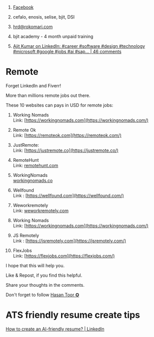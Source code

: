 1. [Facebook](https://www.facebook.com/groups/techjobsbd)

2. cefalo, enosis, selise, bjit, DSI

3. hrd@rokomari.com

4. bjit academy - 4 month unpaid training

5. [Ajit Kumar on LinkedIn: #career #software #design #technology #microsoft #google #jobs #ai #sap… | 46 comments](https://www.linkedin.com/posts/ajitcodes_career-software-design-activity-7148938936994705408-_KaE?utm_source=share&utm_medium=member_desktop)

# Remote

Forget LinkedIn and Fiverr!  

More than millions remote jobs out there.  

These 10 websites can pays in USD for remote jobs:  

1. Working Nomads  
   Link: [https://workingnomads.com](https://workingnomads.com/)  

2. Remote Ok  
   Link: [https://remoteok.com](https://remoteok.com/)  

3. JustRemote:  
   Link: [https://justremote.co](https://justremote.co/)  

4. RemoteHunt  
   Link: [remotehunt.com](http://remotehunt.com/)  

5. WorkingNomads  
   [workingnomads.co](http://workingnomads.co/)  

6. Wellfound  
   Link : [https://wellfound.com](https://wellfound.com/)  

7. Weworkremotely  
   Link: [weworkremotely.com](http://weworkremotely.com/)  

8. Working Nomads  
   Link: [https://workingnomads.com](https://workingnomads.com/)  

9. JS Remotely  
   Link : [https://jsremotely.com](https://jsremotely.com/)  

10. FlexJobs  
    Link: [https://flexjobs.com](https://flexjobs.com/)  

I hope that this will help you.  

Like & Repost, if you find this helpful.  

Share your thoughts in the comments.  

Don't forget to follow [Hasan Toor ✪](https://www.linkedin.com/in/ACoAADpeKY0B1uX5gp5hm8hw3EWkiqqxbZXhw4s)





# ATS friendly resume create tips

[How to create an AI-friendly resume? | LinkedIn](https://www.linkedin.com/news/story/how-to-create-an-ai-friendly-resume-5947988/)
